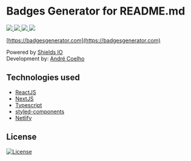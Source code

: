 <h1>
Badges Generator for README.md
</h1>

<p>
  <a href="https://www.linkedin.com/in/andrevrcoelho" alt="LinkedIn">
    <img src="https://img.shields.io/badge/-LinkedIn-blue?style=flat-square&logo=Linkedin&logoColor=white" />
  </a>
  <a href="https://npmjs.com/~avrcoelho/" alt="npm">
    <img src="https://img.shields.io/badge/-npm-CB3837?style=flat-square&logo=NPM&logoColor=white" />
  </a>
  <a href="https://wa.me/5511941993908/" alt="WhatsApp">
    <img src="https://img.shields.io/badge/-WhatsApp-25D366?style=flat-square&logo=WhatsApp&logoColor=white" />
  </a>
  <a href="https://andrecoelho.dev/" alt="andrecoelho.div">
    <img src="https://img.shields.io/badge/-andrecoelho.dev-5b0095?style=flat-square" />
  </a>
</p>

[https://badgesgenerator.com](https://badgesgenerator.com)

Powered by [Shields IO](https://shields.io/)<br />
Development by: [André Coelho](https://andrecoelho.dev)

## Technologies used

- [ReactJS](https://reactjs.org/)
- [NextJS](https://nextjs.org/)
- [Typescript](https://www.typescriptlang.org/)
- [styled-components](https://styled-components.com/)
- [Netlify](https://www.netlify.com/)

## License

[![License](https://img.shields.io/badge/License-MIT-green?style=flat&logoColor=f00&link=https://opensource.org/licenses/MIT)](https://opensource.org/licenses/MIT)
